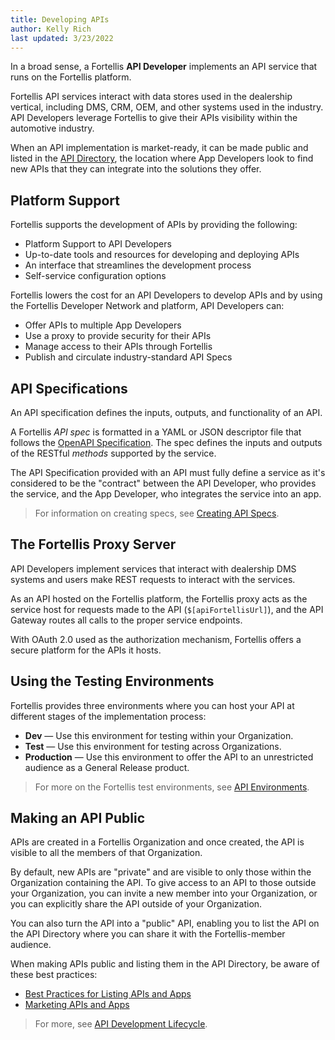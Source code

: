 ```yaml
---
title: Developing APIs
author: Kelly Rich
last updated: 3/23/2022
---
```


In a broad sense, a Fortellis **API Developer** implements an API service that runs on the Fortellis platform.

Fortellis API services interact with data stores used in the dealership vertical, including DMS, CRM, OEM, and other systems used in the industry. API Developers leverage Fortellis to give their APIs visibility within the automotive industry.

When an API implementation is market-ready, it can be made public and listed in the [API Directory]($[apiReferenceUrl]), the location where App Developers look to find new APIs that they can integrate into the solutions they offer.

## Platform Support

Fortellis supports the development of APIs by providing the following:

* Platform Support to API Developers
* Up-to-date tools and resources for developing and deploying APIs
* An interface that streamlines the development process
* Self-service configuration options

Fortellis lowers the cost for an API Developers to develop APIs and by using the Fortellis Developer Network and platform, API Developers can:

* Offer APIs to multiple App Developers
* Use a proxy to provide security for their APIs
* Manage access to their APIs through Fortellis
* Publish and circulate industry-standard API Specs

## API Specifications

An API specification defines the inputs, outputs, and functionality of an API.

A Fortellis *API spec* is formatted in a YAML or JSON descriptor file that follows the [OpenAPI Specification](https://swagger.io/specification/). The spec defines the inputs and outputs of the RESTful *methods* supported by the service.

The API Specification provided with an API must fully define a service as it's considered to be the "contract" between the API Developer, who provides the service, and the App Developer, who integrates the service into an app.

> For information on creating specs, see [Creating API Specs](/docs/tutorials/spec-writing/creating-api-specs).

## The Fortellis Proxy Server

API Developers implement services that interact with dealership DMS systems and users make REST requests to interact with the services.

As an API hosted on the Fortellis platform, the Fortellis proxy acts as the service host for requests made to the API (`$[apiFortellisUrl]`), and the API Gateway routes all calls to the proper service endpoints.

With OAuth 2.0 used as the authorization mechanism, Fortellis offers a secure platform for the APIs it hosts.

## Using the Testing Environments

Fortellis provides three environments where you can host your API at different stages of the implementation process:

* **Dev** — Use this environment for testing within your Organization.
* **Test** — Use this environment for testing across Organizations.
* **Production** — Use this environment to offer the API to an unrestricted audience as a General Release product.

> For more on the Fortellis test environments, see [API Environments](/docs/tutorials/api-lifecycle/api-environments).

## Making an API Public

APIs are created in a Fortellis Organization and once created, the API is visible to all the members of that Organization.

By default, new APIs are "private" and are visible to only those within the Organization containing the API. To give access to an API to those outside your Organization, you can invite a new member into your Organization, or you can explicitly share the API outside of your Organization.

You can also turn the API into a "public" API, enabling you to list the API on the API Directory where you can share it with the Fortellis-member audience.

When making APIs public and listing them in the API Directory, be aware of these best practices:

* [Best Practices for Listing APIs and Apps](/docs/general/public-apis-apps/listing-apis-apps)
* [Marketing APIs and Apps](/docs/general/public-apis-apps/promoting-apis-apps)

> For more, see [API Development Lifecycle](/docs/tutorials/api-lifecycle/api-lifecycle).
